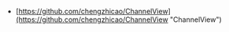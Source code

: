 - [https://github.com/chengzhicao/ChannelView](https://github.com/chengzhicao/ChannelView "ChannelView")